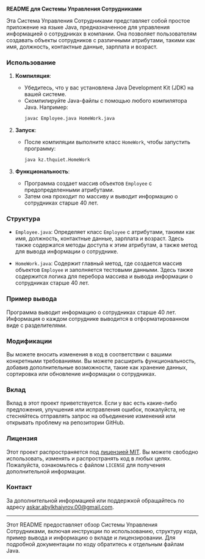 **README для Системы Управления Сотрудниками**

Эта Система Управления Сотрудниками представляет собой простое приложение на языке Java, предназначенное для управления информацией о сотрудниках в компании. Она позволяет пользователям создавать объекты сотрудников с различными атрибутами, такими как имя, должность, контактные данные, зарплата и возраст.

### Использование

1. **Компиляция**:
    - Убедитесь, что у вас установлена Java Development Kit (JDK) на вашей системе.
    - Скомпилируйте Java-файлы с помощью любого компилятора Java. Например:
      ```bash
      javac Employee.java HomeWork.java
      ```

2. **Запуск**:
    - После компиляции выполните класс `HomeWork`, чтобы запустить программу:
      ```bash
      java kz.thquiet.HomeWork
      ```

3. **Функциональность**:
    - Программа создает массив объектов `Employee` с предопределенными атрибутами.
    - Затем она проходит по массиву и выводит информацию о сотрудниках старше 40 лет.

### Структура

- `Employee.java`: Определяет класс `Employee` с атрибутами, такими как имя, должность, контактные данные, зарплата и возраст. Здесь также содержатся методы доступа к этим атрибутам, а также метод для вывода информации о сотруднике.

- `HomeWork.java`: Содержит главный метод, где создается массив объектов `Employee` и заполняется тестовыми данными. Здесь также содержится логика для перебора массива и вывода информации о сотрудниках старше 40 лет.

### Пример вывода

Программа выводит информацию о сотрудниках старше 40 лет. Информация о каждом сотруднике выводится в отформатированном виде с разделителями.

### Модификации

Вы можете вносить изменения в код в соответствии с вашими конкретными требованиями. Вы можете расширить функциональность, добавив дополнительные возможности, такие как хранение данных, сортировка или обновление информации о сотрудниках.

### Вклад

Вклад в этот проект приветствуется. Если у вас есть какие-либо предложения, улучшения или исправления ошибок, пожалуйста, не стесняйтесь отправлять запрос на объединение изменений или открывать проблему на репозитории GitHub.

### Лицензия

Этот проект распространяется под [лицензией MIT](https://opensource.org/licenses/MIT). Вы можете свободно использовать, изменять и распространять код в любых целях. Пожалуйста, ознакомьтесь с файлом `LICENSE` для получения дополнительной информации.

### Контакт

За дополнительной информацией или поддержкой обращайтесь по адресу [askar.abylkhaiyrov.00@gmail.com](mailto:askar.abylkhaiyrov.00@gmail.com).

---

Этот README предоставляет обзор Системы Управления Сотрудниками, включая инструкции по использованию, структуру кода, пример вывода и информацию о вкладе и лицензировании. Для подробной документации по коду обратитесь к отдельным файлам Java.
